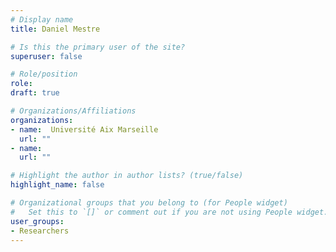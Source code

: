 ```yaml
---
# Display name
title: Daniel Mestre

# Is this the primary user of the site?
superuser: false

# Role/position
role:
draft: true

# Organizations/Affiliations
organizations:
- name:  Université Aix Marseille
  url: ""
- name:  
  url: ""

# Highlight the author in author lists? (true/false)
highlight_name: false

# Organizational groups that you belong to (for People widget)
#   Set this to `[]` or comment out if you are not using People widget.
user_groups:
- Researchers
---
```


